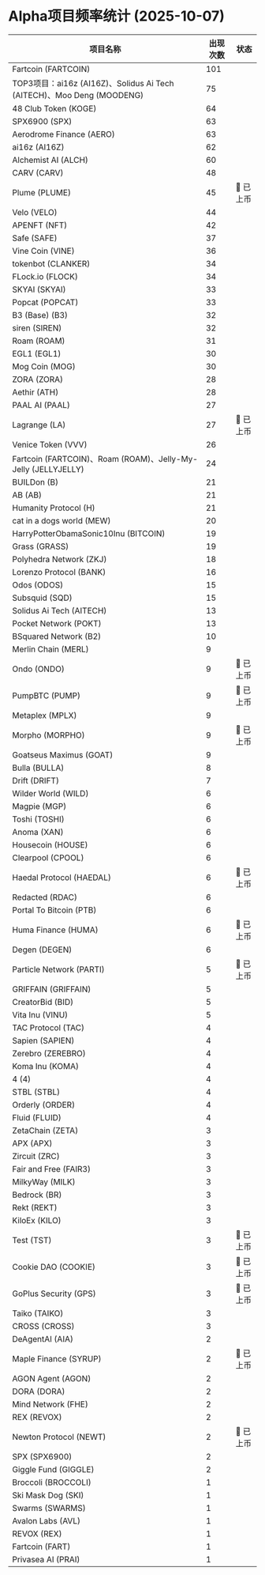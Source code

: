 # Alpha项目频率统计 (2025-10-07)

| 项目名称 | 出现次数 | 状态 |
| --- | --- | --- |
| Fartcoin (FARTCOIN) | 101 |  |
| TOP3项目：ai16z (AI16Z)、Solidus Ai Tech (AITECH)、Moo Deng (MOODENG) | 75 |  |
| 48 Club Token (KOGE) | 64 |  |
| SPX6900 (SPX) | 63 |  |
| Aerodrome Finance (AERO) | 63 |  |
| ai16z (AI16Z) | 62 |  |
| Alchemist AI (ALCH) | 60 |  |
| CARV (CARV) | 48 |  |
| Plume (PLUME) | 45 | 🔔 已上币 |
| Velo (VELO) | 44 |  |
| APENFT (NFT) | 42 |  |
| Safe (SAFE) | 37 |  |
| Vine Coin (VINE) | 36 |  |
| tokenbot (CLANKER) | 34 |  |
| FLock.io (FLOCK) | 34 |  |
| SKYAI (SKYAI) | 33 |  |
| Popcat (POPCAT) | 33 |  |
| B3 (Base) (B3) | 32 |  |
| siren (SIREN) | 32 |  |
| Roam (ROAM) | 31 |  |
| EGL1 (EGL1) | 30 |  |
| Mog Coin (MOG) | 30 |  |
| ZORA (ZORA) | 28 |  |
| Aethir (ATH) | 28 |  |
| PAAL AI (PAAL) | 27 |  |
| Lagrange (LA) | 27 | 🔔 已上币 |
| Venice Token (VVV) | 26 |  |
| Fartcoin (FARTCOIN)、Roam (ROAM)、Jelly-My-Jelly (JELLYJELLY) | 24 |  |
| BUILDon (B) | 21 |  |
| AB (AB) | 21 |  |
| Humanity Protocol (H) | 21 |  |
| cat in a dogs world (MEW) | 20 |  |
| HarryPotterObamaSonic10Inu (BITCOIN) | 19 |  |
| Grass (GRASS) | 19 |  |
| Polyhedra Network (ZKJ) | 18 |  |
| Lorenzo Protocol (BANK) | 16 |  |
| Odos (ODOS) | 15 |  |
| Subsquid (SQD) | 15 |  |
| Solidus Ai Tech (AITECH) | 13 |  |
| Pocket Network (POKT) | 13 |  |
| BSquared Network (B2) | 10 |  |
| Merlin Chain (MERL) | 9 |  |
| Ondo (ONDO) | 9 | 🔔 已上币 |
| PumpBTC (PUMP) | 9 | 🔔 已上币 |
| Metaplex (MPLX) | 9 |  |
| Morpho (MORPHO) | 9 | 🔔 已上币 |
| Goatseus Maximus (GOAT) | 9 |  |
| Bulla (BULLA) | 8 |  |
| Drift (DRIFT) | 7 |  |
| Wilder World (WILD) | 6 |  |
| Magpie (MGP) | 6 |  |
| Toshi (TOSHI) | 6 |  |
| Anoma (XAN) | 6 |  |
| Housecoin (HOUSE) | 6 |  |
| Clearpool (CPOOL) | 6 |  |
| Haedal Protocol (HAEDAL) | 6 | 🔔 已上币 |
| Redacted (RDAC) | 6 |  |
| Portal To Bitcoin (PTB) | 6 |  |
| Huma Finance (HUMA) | 6 | 🔔 已上币 |
| Degen (DEGEN) | 6 |  |
| Particle Network (PARTI) | 5 | 🔔 已上币 |
| GRIFFAIN (GRIFFAIN) | 5 |  |
| CreatorBid (BID) | 5 |  |
| Vita Inu (VINU) | 5 |  |
| TAC Protocol (TAC) | 4 |  |
| Sapien (SAPIEN) | 4 |  |
| Zerebro (ZEREBRO) | 4 |  |
| Koma Inu (KOMA) | 4 |  |
| 4 (4) | 4 |  |
| STBL (STBL) | 4 |  |
| Orderly (ORDER) | 4 |  |
| Fluid (FLUID) | 4 |  |
| ZetaChain (ZETA) | 3 |  |
| APX (APX) | 3 |  |
| Zircuit (ZRC) | 3 |  |
| Fair and Free (FAIR3) | 3 |  |
| MilkyWay (MILK) | 3 |  |
| Bedrock (BR) | 3 |  |
| Rekt (REKT) | 3 |  |
| KiloEx (KILO) | 3 |  |
| Test (TST) | 3 | 🔔 已上币 |
| Cookie DAO (COOKIE) | 3 | 🔔 已上币 |
| GoPlus Security (GPS) | 3 | 🔔 已上币 |
| Taiko (TAIKO) | 3 |  |
| CROSS (CROSS) | 3 |  |
| DeAgentAI (AIA) | 2 |  |
| Maple Finance (SYRUP) | 2 | 🔔 已上币 |
| AGON Agent (AGON) | 2 |  |
| DORA (DORA) | 2 |  |
| Mind Network (FHE) | 2 |  |
| REX (REVOX) | 2 |  |
| Newton Protocol (NEWT) | 2 | 🔔 已上币 |
| SPX (SPX6900) | 2 |  |
| Giggle Fund (GIGGLE) | 2 |  |
| Broccoli (BROCCOLI) | 1 |  |
| Ski Mask Dog (SKI) | 1 |  |
| Swarms (SWARMS) | 1 |  |
| Avalon Labs (AVL) | 1 |  |
| REVOX (REX) | 1 |  |
| Fartcoin (FART) | 1 |  |
| Privasea AI (PRAI) | 1 |  |
